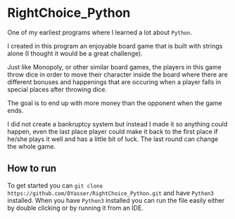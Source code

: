 # RightChoice_Python

One of my earliest programs where I learned a lot about `Python`. 

I created in this program an enjoyable board game that is built with strings alone (I thought it would be a great challenge).

Just like Monopoly, or other similar board games, the players in this game throw dice in order to move their character inside the board where there are different bonuses and happenings that are occuring when a player falls in special places after throwing dice.

The goal is to end up with more money than the opponent when the game ends.

I did not create a bankruptcy system but instead I made it so anything could happen, even the last place player could make it back to the first place if he/she plays it well and has a little bit of luck. The last round can change the whole game.


## How to run

To get started you can `git clone  https://github.com/DYasser/RightChoice_Python.git` and have `Python3` installed. When you have `Python3` installed you can run the file easily either by double clicking or by running it from an IDE.
